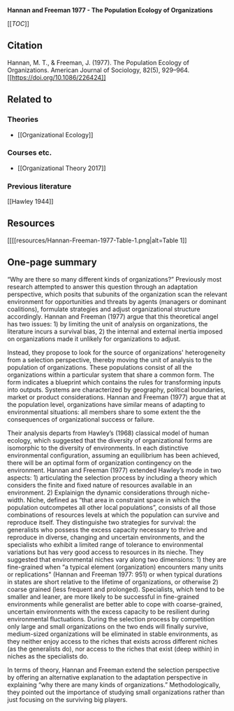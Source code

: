 **Hannan and Freeman 1977 - The Population Ecology of Organizations**

[[_TOC_]]

## Citation
Hannan, M. T., & Freeman, J. (1977). The Population Ecology of Organizations. American Journal of Sociology, 82(5), 929–964. [[https://doi.org/10.1086/226424]]

## Related to

### Theories
* [[Organizational Ecology]]

### Courses etc.
* [[Organizational Theory 2017]]

### Previous literature
[[Hawley 1944]]

## Resources
[[[[resources/Hannan-Freeman-1977-Table-1.png|alt=Table 1]]

## One-page summary
“Why are there so many different kinds of organizations?” Previously most research attempted to answer this question through an adaptation perspective, which posits that subunits of the organization scan the relevant environment for opportunities and threats by agents (managers or dominant coalitions), formulate strategies and adjust organizational structure accordingly. Hannan and Freeman (1977) argue that this theoretical angel has two issues: 1) by limiting the unit of analysis on organizations, the literature incurs a survival bias, 2) the internal and external inertia imposed on organizations made it unlikely for organizations to adjust. 

Instead, they propose to look for the source of organizations' heterogeneity from a selection perspective, thereby moving the unit of analysis to the population of organizations. These populations consist of all the organizations within a particular system that share a common form. The form indicates a blueprint which contains the rules for transforming inputs into outputs. Systems are characterized by geography, political boundaries, market or product considerations. Hannan and Freeman (1977) argue that at the population level, organizations have similar means of adapting to environmental situations: all members share to some extent the the consequences of organizational success or failure. 

Their analysis departs from Hawley’s (1968) classical model of human ecology, which suggested that the diversity of organizational forms are isomorphic to the diversity of environments. In each distinctive environmental configuration, assuming an equilibrium has been achieved, there will be an optimal form of organization contingency on the environment. Hannan and Freeman (1977) extended Hawley’s mode in two aspects: 1) articulating the selection process by including a  theory which considers the finite and fixed nature of resources available in an environment. 2) Explainign the dynamic considerations through niche-width. Niche, defined as “that area in constraint space in which the population outcompetes all other local populations”, consists of all those combinations of resources levels at which the population can survive and reproduce itself. They distinguishe two strategies for survival: the generalists who possess the excess capacity necessary to thrive and reproduce in diverse, changing and uncertain environments, and the specialists who exhibit a limited range of tolerance to environmental variations but has very good access to resources in its nieche. They suggested that environmental niches vary along two dimensions: 1) they are fine-grained when “a typical element (organization) encounters many units or replications" (Hannan and Freeman 1977: 951) or when typical durations in states are short relative to the lifetime of organizations, or otherwise 2) coarse grained (less frequent and prolonged). Specialists, which tend to be smaller and leaner, are more likely to be successful in fine-grained environments while generalist are better able to cope with coarse-grained, uncertain environments with the excess capacity to be resilient during environmental fluctuations. During the selection process by competition only large and small organizations on the two ends will finally survive, medium-sized organizations will be eliminated in stable environments, as they neither enjoy access to the riches that exists across different niches (as the generalists do), nor access to the riches that exist (deep within) in niches as the specialists do.

In terms of theory, Hannan and Freeman extend the selection perspective by offering an alternative explanation to the adaptation perspective in explaining “why there are many kinds of organizations.” Methodologically, they pointed out the importance of studying small organizations rather than just focusing on the surviving big players. 